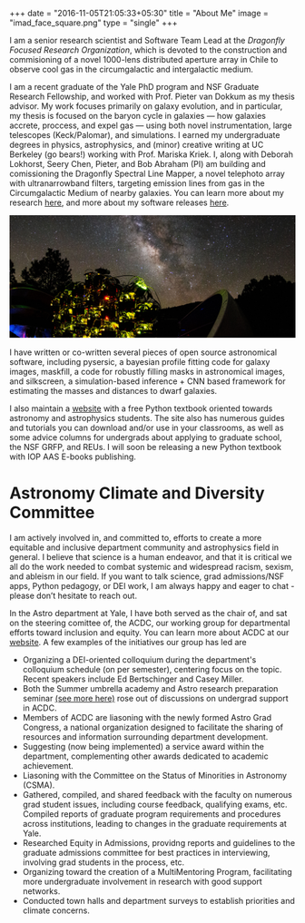 +++
date = "2016-11-05T21:05:33+05:30"
title = "About Me"
image = "imad_face_square.png"
type = "single"
+++

I am a senior research scientist and Software Team Lead at the *Dragonfly Focused Research Organization*, which is devoted to the construction and commisioning of a novel 1000-lens distributed aperture array in Chile to observe cool gas in the circumgalactic and intergalactic medium. 

I am a recent graduate of the Yale PhD program and NSF Graduate Research Fellowship, and worked with Prof. Pieter van Dokkum as my thesis advisor. My work focuses primarily on galaxy evolution, and in particular, my thesis is focused on the baryon cycle in galaxies — how galaxies accrete, proccess, and expel gas — using both novel instrumentation, large telescopes (Keck/Palomar), and simulations. I earned my undergraduate degrees in physics, astrophysics, and (minor) creative writing at UC Berkeley (go bears!) working with Prof. Mariska Kriek. I, along with Deborah Lokhorst, Seery Chen, Pieter, and Bob Abraham (PI) am building and comissioning the Dragonfly Spectral Line Mapper, a novel telephoto array with ultranarrowband filters, targeting emission lines from gas in the Circumgalactic Medium of nearby galaxies. You can learn more about my research [here](../research/), and more about my software releases [here](../software/).

![](df3_mw_hor.jpg)

I have written or co-written several pieces of open source astronomical software, including pysersic, a bayesian profile fitting code for galaxy images, maskfill, a code for robustly filling masks in astronomical images, and silkscreen, a simulation-based inference + CNN based framework for estimating the masses and distances to dwarf galaxies.

I also maintain a [website](https://prappleizer.github.io) with a free Python textbook oriented towards astronomy and astrophysics students. The site also has numerous guides and tutorials you can download and/or use in your classrooms, as well as some advice columns for undergrads about applying to graduate school, the NSF GRFP, and REUs. I will soon be releasing a new Python textbook with IOP AAS E-books publishing.

# Astronomy Climate and Diversity Committee

I am actively involved in, and committed to, efforts to create a more equitable and inclusive department community and astrophysics field in general. I believe that science is a human endeavor, and that it is critical we all do the work needed to combat systemic and widespread racism, sexism, and ableism in our field. If you want to talk science, grad admissions/NSF apps, Python pedagogy, or DEI work, I am always happy and eager to chat - please don’t hesitate to reach out.

In the Astro department at Yale, I have both served as the chair of, and sat on the steering comittee of, the ACDC, our working group for departmental efforts toward inclusion and equity. You can learn more about ACDC at our [website](https://campuspress.yale.edu/acdc). A few examples of the initiatives our group has led are 

- Organizing a DEI-oriented colloquium during the department's colloquium schedule (on per semester), centering focus on the topic. Recent speakers include Ed Bertschinger and Casey Miller. 
- Both the Summer umbrella academy and Astro research preparation seminar [(see more here)](../teaching/) rose out of discussions on undergrad support in ACDC. 
- Members of ACDC are liasoning with the newly formed Astro Grad Congress, a national organization designed to facilitate the sharing of resources and information surrounding department development. 
- Suggesting (now being implemented) a service award within the department, complementing other awards dedicated to academic achievement. 
- Liasoning with the Committee on the Status of Minorities in Astronomy (CSMA).
- Gathered, compiled, and shared feedback with the faculty on numerous grad student issues, including course feedback, qualifying exams, etc. Compiled reports of graduate program requirements and procedures across institutions, leading to changes in the graduate requirements at Yale. 
- Researched Equity in Admissions, providng reports and guidelines to the graduate admissions committee for best practices in interviewing, involving grad students in the process, etc.
- Organizing toward the creation of a MultiMentoring Program, facilitating more undergraduate involvement in research with good support networks. 
- Conducted town halls and department surveys to establish priorities and climate concerns. 
